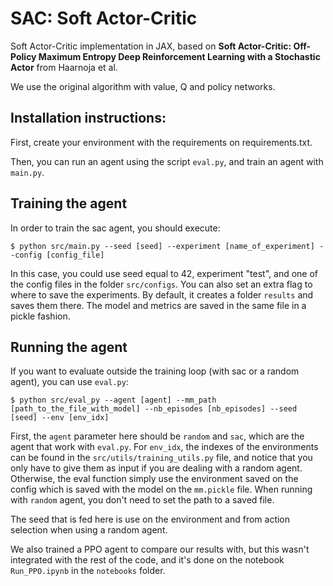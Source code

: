# SAC: Soft Actor-Critic

Soft Actor-Critic implementation in JAX, based on **Soft Actor-Critic: Off-Policy Maximum Entropy Deep Reinforcement Learning with a Stochastic Actor** from Haarnoja et al.

We use the original algorithm with value, Q and policy networks.

## Installation instructions:

First, create your environment with the requirements on requirements.txt.

Then, you can run an agent using the script `eval.py`, and train an agent with `main.py`.

## Training the agent

In order to train the sac agent, you should execute:

```
$ python src/main.py --seed [seed] --experiment [name_of_experiment] --config [config_file]
```

In this case, you could use seed equal to 42, experiment "test", and one of the config files in the folder `src/configs`. You can also set an extra flag to where to save the experiments. By default, it creates a folder `results` and saves them there. The model and metrics are saved in the same file in a pickle fashion.

## Running the agent

If you want to evaluate outside the training loop (with sac or a random agent), you can use `eval.py`:

```
$ python src/eval_py --agent [agent] --mm_path [path_to_the_file_with_model] --nb_episodes [nb_episodes] --seed [seed] --env [env_idx]
```

First, the `agent` parameter here should be `random` and `sac`, which are the agent that work with `eval.py`. For `env_idx`, the indexes of the environments can be found in the `src/utils/training_utils.py` file, and notice that you only have to give them as input if you are dealing with a random agent. Otherwise, the eval function simply use the environment saved on the config which is saved with the model on the `mm.pickle` file. When running with `random` agent, you don't need to set the path to a saved file.

The seed that is fed here is use on the environment and from action selection when using a random agent.

We also trained a PPO agent to compare our results with, but this wasn't integrated with the rest of the code, and it's done on the notebook `Run_PPO.ipynb` in the `notebooks` folder.